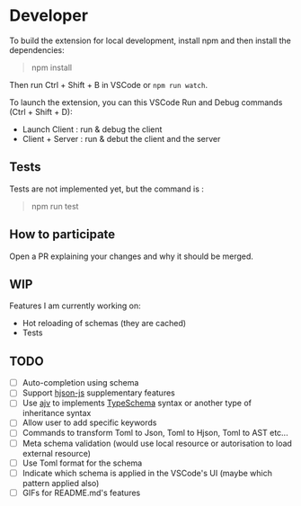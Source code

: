 # Developer

To build the extension for local development, install npm and then install the dependencies:

> npm install

Then run Ctrl + Shift + B in VSCode or `npm run watch`.

To launch the extension, you can this VSCode Run and Debug commands (Ctrl + Shift + D):

* Launch Client : run & debug the client
* Client + Server : run & debut the client and the server

## Tests

Tests are not implemented yet, but the command is :

> npm run test

## How to participate

Open a PR explaining your changes and why it should be merged.

## WIP

Features I am currently working on:

* Hot reloading of schemas (they are cached)
* Tests
 
## TODO

- [ ] Auto-completion using schema
- [ ] Support [hjson-js](https://github.com/hjson/hjson-js) supplementary features
- [ ] Use [ajv](https://github.com/hjson/hjson-js) to implements [TypeSchema](https://typeschema.org/) syntax or another type of inheritance syntax 
- [ ] Allow user to add specific keywords
- [ ] Commands to transform Toml to Json, Toml to Hjson, Toml to AST etc...
- [ ] Meta schema validation (would use local resource or autorisation to load external resource)
- [ ] Use Toml format for the schema
- [ ] Indicate which schema is applied in the VSCode's UI (maybe which pattern applied also)
- [ ] GIFs for README.md's features
